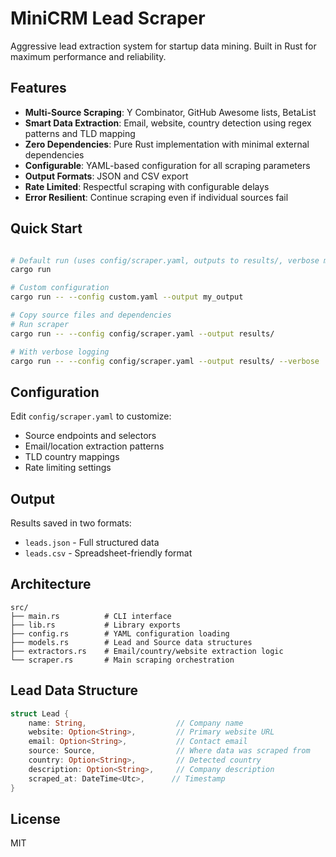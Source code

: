 # MiniCRM Lead Scraper

Aggressive lead extraction system for startup data mining. Built in Rust for maximum performance and reliability.

## Features

- **Multi-Source Scraping**: Y Combinator, GitHub Awesome lists, BetaList
- **Smart Data Extraction**: Email, website, country detection using regex patterns and TLD mapping
- **Zero Dependencies**: Pure Rust implementation with minimal external dependencies
- **Configurable**: YAML-based configuration for all scraping parameters
- **Output Formats**: JSON and CSV export
- **Rate Limited**: Respectful scraping with configurable delays
- **Error Resilient**: Continue scraping even if individual sources fail

## Quick Start

```bash

# Default run (uses config/scraper.yaml, outputs to results/, verbose mode)
cargo run

# Custom configuration
cargo run -- --config custom.yaml --output my_output

# Copy source files and dependencies
# Run scraper
cargo run -- --config config/scraper.yaml --output results/

# With verbose logging
cargo run -- --config config/scraper.yaml --output results/ --verbose
```

## Configuration

Edit `config/scraper.yaml` to customize:
- Source endpoints and selectors
- Email/location extraction patterns
- TLD country mappings
- Rate limiting settings

## Output

Results saved in two formats:
- `leads.json` - Full structured data
- `leads.csv` - Spreadsheet-friendly format

## Architecture

```
src/
├── main.rs          # CLI interface
├── lib.rs           # Library exports
├── config.rs        # YAML configuration loading
├── models.rs        # Lead and Source data structures
├── extractors.rs    # Email/country/website extraction logic
└── scraper.rs       # Main scraping orchestration
```

## Lead Data Structure

```rust
struct Lead {
    name: String,                    // Company name
    website: Option<String>,         // Primary website URL
    email: Option<String>,           // Contact email
    source: Source,                  // Where data was scraped from
    country: Option<String>,         // Detected country
    description: Option<String>,     // Company description
    scraped_at: DateTime<Utc>,      // Timestamp
}
```

## License

MIT
